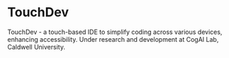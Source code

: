 # TouchDev
TouchDev -  a touch-based IDE to simplify coding across various devices, enhancing accessibility. Under research and development at CogAI Lab, Caldwell University.
